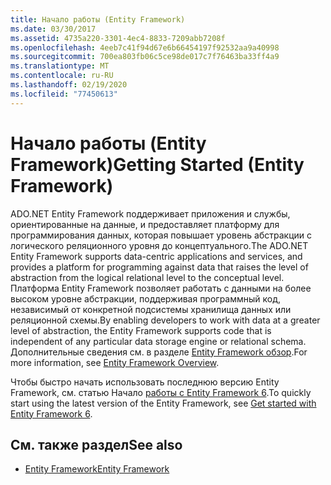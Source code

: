 ```yaml
---
title: Начало работы (Entity Framework)
ms.date: 03/30/2017
ms.assetid: 4735a220-3301-4ec4-8833-7209abb7208f
ms.openlocfilehash: 4eeb7c41f94d67e6b66454197f92532aa9a40998
ms.sourcegitcommit: 700ea803fb06c5ce98de017c7f76463ba33ff4a9
ms.translationtype: MT
ms.contentlocale: ru-RU
ms.lasthandoff: 02/19/2020
ms.locfileid: "77450613"
---
```

# <a name="getting-started-entity-framework"></a><span data-ttu-id="5c78b-102">Начало работы (Entity Framework)</span><span class="sxs-lookup"><span data-stu-id="5c78b-102">Getting Started (Entity Framework)</span></span>
<span data-ttu-id="5c78b-103">ADO.NET Entity Framework поддерживает приложения и службы, ориентированные на данные, и предоставляет платформу для программирования данных, которая повышает уровень абстракции с логического реляционного уровня до концептуального.</span><span class="sxs-lookup"><span data-stu-id="5c78b-103">The ADO.NET Entity Framework supports data-centric applications and services, and provides a platform for programming against data that raises the level of abstraction from the logical relational level to the conceptual level.</span></span> <span data-ttu-id="5c78b-104">Платформа Entity Framework позволяет работать с данными на более высоком уровне абстракции, поддерживая программный код, независимый от конкретной подсистемы хранилища данных или реляционной схемы.</span><span class="sxs-lookup"><span data-stu-id="5c78b-104">By enabling developers to work with data at a greater level of abstraction, the Entity Framework supports code that is independent of any particular data storage engine or relational schema.</span></span> <span data-ttu-id="5c78b-105">Дополнительные сведения см. в разделе [Entity Framework обзор](overview.md).</span><span class="sxs-lookup"><span data-stu-id="5c78b-105">For more information, see [Entity Framework Overview](overview.md).</span></span>  
  
 <span data-ttu-id="5c78b-106">Чтобы быстро начать использовать последнюю версию Entity Framework, см. статью Начало [работы с Entity Framework 6](/ef/ef6/get-started).</span><span class="sxs-lookup"><span data-stu-id="5c78b-106">To quickly start using the latest version of the Entity Framework, see [Get started with Entity Framework 6](/ef/ef6/get-started).</span></span>
  
## <a name="see-also"></a><span data-ttu-id="5c78b-107">См. также раздел</span><span class="sxs-lookup"><span data-stu-id="5c78b-107">See also</span></span>

- [<span data-ttu-id="5c78b-108">Entity Framework</span><span class="sxs-lookup"><span data-stu-id="5c78b-108">Entity Framework</span></span>](/ef)
